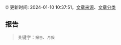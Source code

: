 :alarm_clock: 更新时间: 2024-01-10 10:37:51。[文章来源](/README.md)、[文章分类](/TAGS.md)

## 报告


> 关键字：`报告`、`月报`



